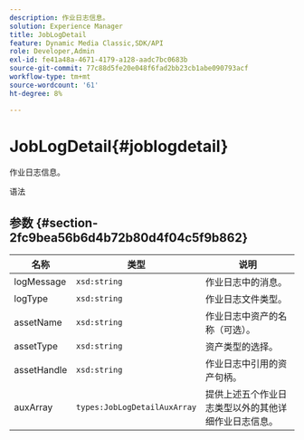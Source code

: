 ```yaml
---
description: 作业日志信息。
solution: Experience Manager
title: JobLogDetail
feature: Dynamic Media Classic,SDK/API
role: Developer,Admin
exl-id: fe41a48a-4671-4179-a128-aadc7bc0683b
source-git-commit: 77c88d5fe20e048f6fad2bb23cb1abe090793acf
workflow-type: tm+mt
source-wordcount: '61'
ht-degree: 8%

---
```


# JobLogDetail{#joblogdetail}

作业日志信息。

语法

## 参数 {#section-2fc9bea56b6d4b72b80d4f04c5f9b862}

| 名称 | 类型 | 说明 |
|---|---|---|
| logMessage | `xsd:string` | 作业日志中的消息。 |
| logType | `xsd:string` | 作业日志文件类型。 |
| assetName | `xsd:string` | 作业日志中资产的名称（可选）。 |
| assetType | `xsd:string` | 资产类型的选择。 |
| assetHandle | `xsd:string` | 作业日志中引用的资产句柄。 |
| auxArray | `types:JobLogDetailAuxArray` | 提供上述五个作业日志类型以外的其他详细作业日志信息。 |
